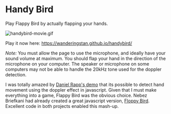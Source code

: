 Handy Bird
=========

Play Flappy Bird by actually flapping your hands. 

![handybird-movie.gif](https://media.giphy.com/media/UHbpTnnoxbG9O/giphy.gif)

Play it now here: https://wanderingstan.github.io/handybird/

*Note:* You must allow the page to use the microphone, and ideally have your sound volume at maximum. You should flap your hand in the direction of the microphone on your computer. The speaker or microphone on some computers may not be able to handle the 20kHz tone used for the doppler detection. 

I was totally amazed by [Daniel Rapp's demo](https://github.com/DanielRapp/doppler) that its possible to detect hand movement using the doppler effect in javascript. Given that I must make everything into a game, Flappy Bird was the obvious choice. 
Nebez Briefkani had already created a great javascript version, [Floppy Bird](https://github.com/nebez/floppybird). Excellent code in both projects enabled this mash-up. 

